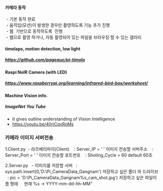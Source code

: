 #### 카메라 동작  
  - 기본 동작 완료    
  - 움직임(모션)이 발생한 경우만 촬영하도록 기능 추가 진행   
  - 웹  기반으로 동작하도록  진행  
  - 웹으로 촬영 하거나, 자동 촬영되어 있는 파일을 브라우징 할 수 있는 갤러리

#### timelaps, motion detection, low light
##### https://github.com/pageauc/pi-timolo
#### Raspi NoIR Camera (with LED)
##### https://www.raspberrypi.org/learning/infrared-bird-box/worksheet/

#### Machine Vision info.
##### ImageNet You Tube
  - It gives outline understanding of Vision Intelligence
  - https://youtu.be/40riCqvRoMs
  
  
### 카메라 이미지 서버전송

1.Client.py
  - 라즈베리파이(Client) 
    : Server_IP = ' '  이미지 전송할 서버주소
    : Server_Port = ' ' 이미지 전송할 포트번호
    : Shoting_Cycle = 60 default 60초 
    
2.Server.py
   - 이미지를 저장할 서버 
   : sys.path.insert(0,'D:\Pi_CameraData_Gangnam') 저장하고 싶은 폴더 와 드라이브 
   : pic = 'D:\Pi_CameraData_Gangnam\%s_cam_shot.jpg') 저장하고 싶은 파일이름 형태 
     현재 %s -> YYYY-mm-dd-hh-MM"
 
